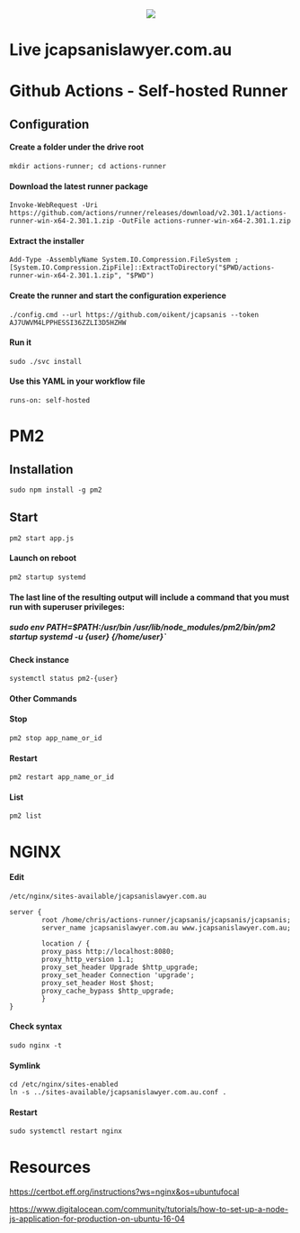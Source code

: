 <div  align='center'>
<img src='https://jcapsanislawyer.com.au/images/logo-blue.png'>
</div>


# Live jcapsanislawyer.com.au

# Github Actions - Self-hosted Runner

## Configuration

#### Create a folder under the drive root

`mkdir actions-runner; cd actions-runner`

#### Download the latest runner package

`Invoke-WebRequest -Uri https://github.com/actions/runner/releases/download/v2.301.1/actions-runner-win-x64-2.301.1.zip -OutFile actions-runner-win-x64-2.301.1.zip`

#### Extract the installer

`Add-Type -AssemblyName System.IO.Compression.FileSystem ; [System.IO.Compression.ZipFile]::ExtractToDirectory("$PWD/actions-runner-win-x64-2.301.1.zip", "$PWD")`

#### Create the runner and start the configuration experience

`./config.cmd --url https://github.com/oikent/jcapsanis --token AJ7UWVM4LPPHESSI36ZZLI3D5HZHW`

#### Run it

`sudo ./svc install`

#### Use this YAML in your workflow file

`runs-on: self-hosted`

# PM2

## Installation

`sudo npm install -g pm2`

## Start

`pm2 start app.js`

#### Launch on reboot

`pm2 startup systemd`

#### The last line of the resulting output will include a command that you must run with superuser privileges:

##### sudo env PATH=$PATH:/usr/bin /usr/lib/node_modules/pm2/bin/pm2 startup systemd -u {user} {/home/user}`

#### Check instance

`systemctl status pm2-{user}`

#### Other Commands

#### Stop

`pm2 stop app_name_or_id`

#### Restart

`pm2 restart app_name_or_id`

#### List

`pm2 list`

# NGINX

#### Edit

`/etc/nginx/sites-available/jcapsanislawyer.com.au`

```
server {
		root /home/chris/actions-runner/jcapsanis/jcapsanis/jcapsanis;
        server_name jcapsanislawyer.com.au www.jcapsanislawyer.com.au;

        location / {
        proxy_pass http://localhost:8080;
        proxy_http_version 1.1;
        proxy_set_header Upgrade $http_upgrade;
        proxy_set_header Connection 'upgrade';
        proxy_set_header Host $host;
        proxy_cache_bypass $http_upgrade;
        }
}
```

#### Check syntax

`sudo nginx -t`

#### Symlink

```
cd /etc/nginx/sites-enabled
ln -s ../sites-available/jcapsanislawyer.com.au.conf .
```

#### Restart

`sudo systemctl restart nginx`

# Resources

https://certbot.eff.org/instructions?ws=nginx&os=ubuntufocal

https://www.digitalocean.com/community/tutorials/how-to-set-up-a-node-js-application-for-production-on-ubuntu-16-04

